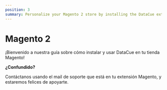 ```yaml
---
position: 3
summary: Personalize your Magento 2 store by installing the DataCue extension.
---
```


# Magento 2 <Badge text="alpha" type="error"/>

¡Bienvenido a nuestra guía sobre cómo instalar y usar DataCue en tu tienda Magento! 

**¿Confundido?**

Contáctanos usando el mail de soporte que está en tu extensión Magento, y estaremos felices de apoyarte. 
